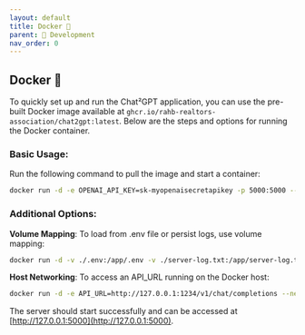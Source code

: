 ```yaml
---
layout: default
title: Docker 🐳
parent: 👷 Development
nav_order: 0
---
```


## Docker 🐳

To quickly set up and run the Chat²GPT application, you can use the pre-built Docker image available at `ghcr.io/rahb-realtors-association/chat2gpt:latest`. Below are the steps and options for running the Docker container.

### Basic Usage:

Run the following command to pull the image and start a container:

```bash
docker run -d -e OPENAI_API_KEY=sk-myopenaisecretapikey -p 5000:5000 --name chat2gpt ghcr.io/rahb-realtors-association/chat2gpt:latest
```
  
### Additional Options:

**Volume Mapping**: To load from .env file or persist logs, use volume mapping:

```bash
docker run -d -v ./.env:/app/.env -v ./server-log.txt:/app/server-log.txt -e LOG_FILE=server-log.txt -p 5000:5000 ghcr.io/rahb-realtors-association/chat2gpt:latest
```

**Host Networking**: To access an API_URL running on the Docker host:

```bash
docker run -d -e API_URL=http://127.0.0.1:1234/v1/chat/completions --network host --name chat2gpt ghcr.io/rahb-realtors-association/chat2gpt:latest
```

The server should start successfully and can be accessed at [http://127.0.0.1:5000](http://127.0.0.1:5000).
